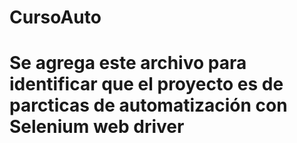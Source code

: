 # CursoAuto
# Se agrega este archivo para identificar que el proyecto es de parcticas de automatización con Selenium web driver
